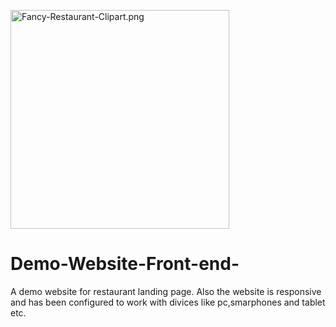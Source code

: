 <a href="http://cliparts.co/clipart/26496" title="Image from cliparts.co"><img src="http://cliparts.co/cliparts/76c/r7B/76cr7BzTK.png" width="350" alt="Fancy-Restaurant-Clipart.png" /></a>

# Demo-Website-Front-end-
A demo website for restaurant landing page. Also the website is responsive and has been configured to work with divices like pc,smarphones and tablet etc.
